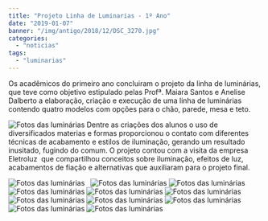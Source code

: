 ```yaml
---
title: "Projeto Linha de Luminarias - 1º Ano"
date: "2019-01-07"
banner: "/img/antigo/2018/12/DSC_3270.jpg"
categories: 
  - "noticias"
tags: 
  - "luminarias"
---
```





Os acadêmicos do primeiro ano concluiram o projeto da linha de luminárias, que teve como objetivo estipulado pelas Profª. Maiara Santos e Anelise Dalberto a elaboração, criação e execução de uma linha de luminárias contendo quatro modelos com opções para o chão, parede, mesa e teto.

<!--more-->


![Fotos das luminárias](/img/antigo/2018/12/DSC_3270.jpg)
Dentre as criações dos alunos o uso de diversificados materias e formas proporcionou o contato com diferentes técnicas de acabamento e estilos de iluminação, gerando um resultado inusitado, fugindo do comum. O projeto contou com a visita da empresa Eletroluz  que compartilhou conceitos sobre iluminação, efeitos de luz, acabamentos de fiação e alternativas que auxiliaram para o projeto final.


![Fotos das luminárias](/img/antigo/2018/12/DSC_3276.jpg)  
![Fotos das luminárias](/img/antigo/2018/12/DSC_3275.jpg)
![Fotos das luminárias](/img/antigo/2018/12/DSC_3280.jpg)  
![Fotos das luminárias](/img/antigo/2018/12/DSC_3284.jpg) 
![Fotos das luminárias](/img/antigo/2018/12/DSC_3285.jpg) 
![Fotos das luminárias](/img/antigo/2018/12/DSC_3287.jpg) 
![Fotos das luminárias](/img/antigo/2018/12/DSC_3289.jpg) 
![Fotos das luminárias](/img/antigo/2018/12/DSC_3293.jpg) 
![Fotos das luminárias](/img/antigo/2018/12/DSC_3294.jpg) 
![Fotos das luminárias](/img/antigo/2018/12/DSC_3295.jpg) 
![Fotos das luminárias](/img/antigo/2018/12/DSC_3296.jpg)

